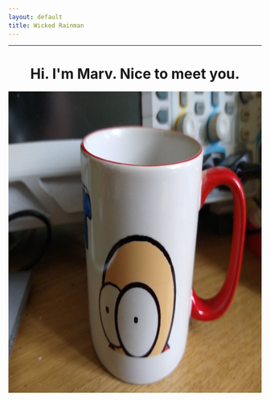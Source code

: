 ```yaml
---
layout: default
title: Wicked Rainman
---
```

__________________

<H1 align="center"> Hi. I'm Marv. Nice to meet you.</H1>
<p align="center">
<img width="800" height="600" src="/pictures/mug.png">
</p>

